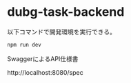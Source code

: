 # dubg-task-backend

以下コマンドで開発環境を実行できる。
```cmd
npm run dev
```

SwaggerによるAPI仕様書

http://localhost:8080/spec

